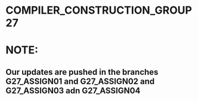 # COMPILER_CONSTRUCTION_GROUP27
# NOTE:
## Our updates are pushed in the branches G27_ASSIGN01 and G27_ASSIGN02 and G27_ASSIGN03 adn G27_ASSIGN04
